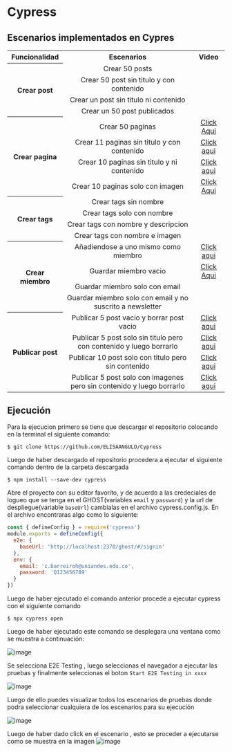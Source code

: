 # Cypress

## Escenarios implementados en Cypres

<table align="center">
<tr align="center">
<th><center>Funcionalidad</center></th>
<th><center>Escenarios</center></th>
<th><center>Video</center></th>
</tr>
<tr align="center">
<th rowspan="4"><center> Crear post</center></th>
<td>Crear 50 posts</td>
<td></td>
</tr>
<tr align="center">
<td>Crear 50 post sin titulo y con contenido</td>
<td></td>
</tr>
<tr align="center">
<td>Crear un post sin titulo ni contenido</td>
<td></td>
</tr>
<tr align="center">
<td>Crear un 50 post publicados</td>
<td></td>
</tr>
<tr align="center">
<th rowspan="4"><center>Crear pagina</center></th>
<td>Crear 50 paginas </td>
<td><a href="https://drive.google.com/file/d/16lzykz2EhvabWK4aOSa36N7acr5RqDSl/view?usp=sharing">Click Aqui</td>
</tr>
<tr align="center">
<td>Crear 11 paginas sin titulo y con contenido</td>
<td>
<a href="https://uniandes-my.sharepoint.com/:v:/g/personal/c_barreiroh_uniandes_edu_co/ERym9C_8artEgsunszRz5moBsFwctoFPqBLDC2iDNuGJ2w?e=AcP7rz">Click aqui</a>
</td>
</tr>
<tr align="center">
<td>Crear 10 paginas sin titulo y ni contenido</td>
<td><a href="https://uniandes-my.sharepoint.com/:v:/g/personal/c_barreiroh_uniandes_edu_co/EXYnoS1tF6FKgsGljrVwQOQBU6oyaZGHvZk0aNPDK_bwPg?e=fVPhc9">Click aqui</a></td>
</tr>
<tr align="center">
<td>Crear 10 paginas solo con imagen</td>
<td>
<a href="https://uniandes-my.sharepoint.com/:v:/g/personal/c_barreiroh_uniandes_edu_co/ERFYG1LydFRCreb3Z22S7D0B6r_a8noIWH83NIELQueAgw?e=1zLra2">Click Aqui</a>
</td>
</tr>
<tr align="center">
<th rowspan="4"><center> Crear tags</center></th>
<td>Crear tags sin nombre</td>
<td></td>
</tr>
<tr align="center">
<td>Crear tags solo con nombre</td>
<td></td>
</tr>
<tr align="center">
<td>Crear tags con nombre y descripcion</td>
<td></td>
</tr>
<tr align="center">
<td>Crear tags con nombre e imagen</td>
<td></td>
</tr>
<tr align="center">
<th rowspan="4"><center> Crear miembro</center></th>
<td>Añadiendose a uno mismo como miembro</td>
<td>
<a href="https://uniandes-my.sharepoint.com/:v:/g/personal/c_barreiroh_uniandes_edu_co/EYmk8IMokzhGpCqEly6bB3cBIfFopEiaMuc0qjMSCMB3tQ?e=Obmrhl">Click aqui</a>
</td>
</tr>
<tr align="center">
<td>Guardar miembro vacio</td>
<td>
<a href="https://uniandes-my.sharepoint.com/:v:/g/personal/c_barreiroh_uniandes_edu_co/ETDX00hSGlBCn-5xmKlQUKgBWKRyADPkKTR-vMNqHDy9NA?e=7SEEkX">Click Aqui</a>
</td>
</tr>
<tr align="center">
<td>Guardar miembro solo con email</td>
<td></td>
</tr>
<tr align="center">
<td>Guardar miembro solo con email y no suscrito a newsletter</td>
<td></td>
</tr>
<tr align="center">
<th rowspan="4"><center> Publicar post</center></th>
<td>Publicar 5 post vacio y borrar post vacio</td>
<td>
<a href="https://uniandes-my.sharepoint.com/:v:/g/personal/c_barreiroh_uniandes_edu_co/EZmtGcPOGQRCjhNL8gyfJxMBRdbnmI-Syh-j6GCp1I0MiA?e=IhoXfC">Click aqui</a>
</td>
</tr>
<tr align="center">
<td>Publicar 5 post solo sin titulo pero con contenido y luego borrarlo</td>
<td>
<a href="https://uniandes-my.sharepoint.com/:v:/g/personal/c_barreiroh_uniandes_edu_co/EXJN3qid36xIhreSe5oBffkBhakUpNEf-16O-DWles5Clw?e=d2rSvC">Click aqui</a>
</td>
</tr>
<tr align="center">
<td>Publicar 10 post solo con titulo pero sin contenido</td>
<td>
<a href="https://uniandes-my.sharepoint.com/:v:/g/personal/c_barreiroh_uniandes_edu_co/EeUVaSqtvMtJsM7KN5_YxOoB1vcfGWBOa9uVXPTQib2yxA?e=2Wcc7G">Click aqui</a>
</td>
</tr>
<tr align="center">
<td>Publicar 5 post solo con imagenes pero sin contenido y luego borrarlo</td>
<td>
<a href="https://uniandes-my.sharepoint.com/:v:/g/personal/c_barreiroh_uniandes_edu_co/ETuQwvwCa1pBh5Va4h64g2cB44zf5jedPga3fIPdDbqxTQ?e=yuhcnG">Click aqui</a>
</td>
</tr>
</table>

## Ejecución

Para la ejecucion primero se tiene que descargar el repositorio colocando en la terminal el siguiente comando:

```shell
$ git clone https://github.com/ELISAANGULO/Cypress
```
Luego de haber descargado el repositorio procedera a ejecutar el siguiente comando dentro de la carpeta descargada

```shell
$ npm install --save-dev cypress
```

Abre el proyecto con su editor favorito, y de acuerdo a las credeciales de logueo que se tenga en el GHOST(variables ```email``` y ```password```) y la url de despliegue(variable ```baseUrl```) cambialas en el archivo cypress.config.js.
En el archivo encontraras algo como lo siguiente:

```javascript
const { defineConfig } = require('cypress')
module.exports = defineConfig({
  e2e: {
    baseUrl: 'http://localhost:2370/ghost/#/signin'
  },
  env: {
    email: 'c.barreiroh@uniandes.edu.co',
    password: 'Q123456789'
  }
})
```


Luego de haber ejecutado el comando anterior procede a ejecutar cypress con el siguiente comando

```shell
$ npx cypress open
```

Luego de haber ejecutado este comando se desplegara una ventana como se muestra a continuación:

![image](https://user-images.githubusercontent.com/111206402/201262734-c9471dee-94d6-46d2-8b24-5f52cb09c6b4.png)

Se selecciona  E2E Testing , luego seleccionas el navegador a ejecutar las pruebas y finalmente seleccionas el boton ```Start E2E Testing in xxxx```

![image](https://user-images.githubusercontent.com/111206402/201262973-1d10e796-ec91-43d4-a139-892a5a396325.png)

Luego de ello puedes visualizar todos los escenarios de pruebas donde podra seleccionar cualquiera de los escenarios para su ejecución

![image](https://user-images.githubusercontent.com/111206402/201263210-1159d642-66b1-4d92-bfc6-27a09d30b958.png)

Luego de haber dado click en el escenario , esto se proceder a ejecutarse como se muestra en la imagen
![image](https://user-images.githubusercontent.com/111206402/201263347-48047d55-5b68-485c-a140-9f33dda41e77.png)
